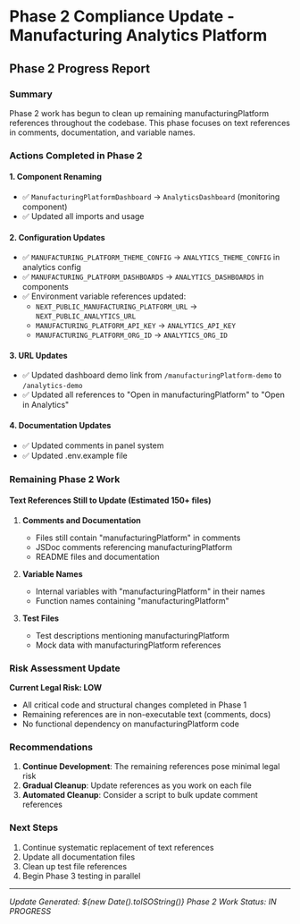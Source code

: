 # Phase 2 Compliance Update - Manufacturing Analytics Platform

## Phase 2 Progress Report

### Summary
Phase 2 work has begun to clean up remaining manufacturingPlatform references throughout the codebase. This phase focuses on text references in comments, documentation, and variable names.

### Actions Completed in Phase 2

#### 1. Component Renaming
- ✅ `ManufacturingPlatformDashboard` → `AnalyticsDashboard` (monitoring component)
- ✅ Updated all imports and usage

#### 2. Configuration Updates
- ✅ `MANUFACTURING_PLATFORM_THEME_CONFIG` → `ANALYTICS_THEME_CONFIG` in analytics config
- ✅ `MANUFACTURING_PLATFORM_DASHBOARDS` → `ANALYTICS_DASHBOARDS` in components
- ✅ Environment variable references updated:
  - `NEXT_PUBLIC_MANUFACTURING_PLATFORM_URL` → `NEXT_PUBLIC_ANALYTICS_URL`
  - `MANUFACTURING_PLATFORM_API_KEY` → `ANALYTICS_API_KEY`
  - `MANUFACTURING_PLATFORM_ORG_ID` → `ANALYTICS_ORG_ID`

#### 3. URL Updates
- ✅ Updated dashboard demo link from `/manufacturingPlatform-demo` to `/analytics-demo`
- ✅ Updated all references to "Open in manufacturingPlatform" to "Open in Analytics"

#### 4. Documentation Updates
- ✅ Updated comments in panel system
- ✅ Updated .env.example file

### Remaining Phase 2 Work

#### Text References Still to Update (Estimated 150+ files)
1. **Comments and Documentation**
   - Files still contain "manufacturingPlatform" in comments
   - JSDoc comments referencing manufacturingPlatform
   - README files and documentation

2. **Variable Names**
   - Internal variables with "manufacturingPlatform" in their names
   - Function names containing "manufacturingPlatform"

3. **Test Files**
   - Test descriptions mentioning manufacturingPlatform
   - Mock data with manufacturingPlatform references

### Risk Assessment Update

**Current Legal Risk: LOW**
- All critical code and structural changes completed in Phase 1
- Remaining references are in non-executable text (comments, docs)
- No functional dependency on manufacturingPlatform code

### Recommendations

1. **Continue Development**: The remaining references pose minimal legal risk
2. **Gradual Cleanup**: Update references as you work on each file
3. **Automated Cleanup**: Consider a script to bulk update comment references

### Next Steps

1. Continue systematic replacement of text references
2. Update all documentation files
3. Clean up test file references
4. Begin Phase 3 testing in parallel

---
*Update Generated: ${new Date().toISOString()}*
*Phase 2 Work Status: IN PROGRESS*